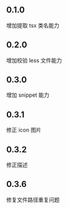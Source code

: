 ## 0.1.0

增加提取 tsx 类名能力

## 0.2.0

增加校验 less 文件能力

## 0.3.0

增加 snippet 能力

## 0.3.1

修正 icon 图片

## 0.3.2

修正描述

## 0.3.6

修复文件路径重复问题
